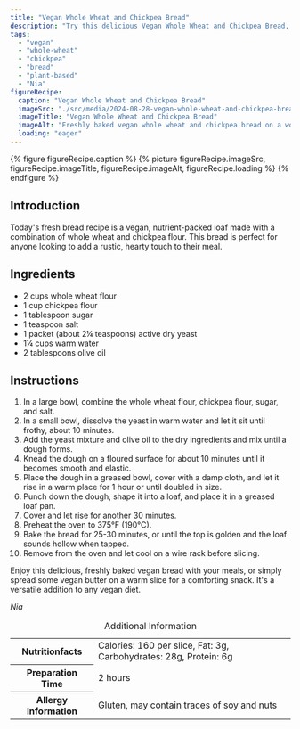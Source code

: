 ```yaml
---
title: "Vegan Whole Wheat and Chickpea Bread"
description: "Try this delicious Vegan Whole Wheat and Chickpea Bread, perfect for a nutrient-rich addition to any meal. Easy to make and utterly satisfying!"
tags:
  - "vegan"
  - "whole-wheat"
  - "chickpea"
  - "bread"
  - "plant-based"
  - "Nia"
figureRecipe: 
  caption: "Vegan Whole Wheat and Chickpea Bread"
  imageSrc: "./src/media/2024-08-28-vegan-whole-wheat-and-chickpea-bread-4480.png"
  imageTitle: "Vegan Whole Wheat and Chickpea Bread"
  imageAlt: "Freshly baked vegan whole wheat and chickpea bread on a wooden table, with vegan butter and a knife, in a warm, minimalistic setting."
  loading: "eager"
---
```


{% figure figureRecipe.caption %}
{% picture figureRecipe.imageSrc, figureRecipe.imageTitle, figureRecipe.imageAlt, figureRecipe.loading %}
{% endfigure %}

## Introduction

Today's fresh bread recipe is a vegan, nutrient-packed loaf made with a combination of whole wheat and chickpea flour. This bread is perfect for anyone looking to add a rustic, hearty touch to their meal.

## Ingredients

- 2 cups whole wheat flour
- 1 cup chickpea flour
- 1 tablespoon sugar
- 1 teaspoon salt
- 1 packet (about 2¼ teaspoons) active dry yeast
- 1¼ cups warm water
- 2 tablespoons olive oil

## Instructions

1. In a large bowl, combine the whole wheat flour, chickpea flour, sugar, and salt.
2. In a small bowl, dissolve the yeast in warm water and let it sit until frothy, about 10 minutes.
3. Add the yeast mixture and olive oil to the dry ingredients and mix until a dough forms.
4. Knead the dough on a floured surface for about 10 minutes until it becomes smooth and elastic.
5. Place the dough in a greased bowl, cover with a damp cloth, and let it rise in a warm place for 1 hour or until doubled in size.
6. Punch down the dough, shape it into a loaf, and place it in a greased loaf pan.
7. Cover and let rise for another 30 minutes.
8. Preheat the oven to 375°F (190°C).
9. Bake the bread for 25-30 minutes, or until the top is golden and the loaf sounds hollow when tapped.
10. Remove from the oven and let cool on a wire rack before slicing.

Enjoy this delicious, freshly baked vegan bread with your meals, or simply spread some vegan butter on a warm slice for a comforting snack. It's a versatile addition to any vegan diet.

*Nia*

<table><caption class='sr-only'>Additional Information</caption><tr><th>Nutritionfacts</th><td>Calories: 160 per slice, Fat: 3g, Carbohydrates: 28g, Protein: 6g&nbsp;</td></tr><tr><th>Preparation Time</th><td>2 hours&nbsp;</td></tr><tr><th>Allergy Information</th><td>Gluten, may contain traces of soy and nuts&nbsp;</td></tr></table>

